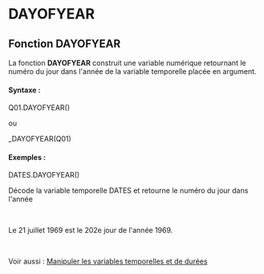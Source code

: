 # DAYOFYEAR

## Fonction DAYOFYEAR

La fonction **DAYOFYEAR** construit une variable numérique retournant le numéro du jour dans l'année de la variable temporelle placée en argument.

#### Syntaxe :&nbsp;

Q01.DAYOFYEAR()

ou

\_DAYOFYEAR(Q01)

#### Exemples :

DATES.DAYOFYEAR()

Décode la variable temporelle DATES et retourne le numéro du jour dans l'année

&nbsp;

Le 21 juillet 1969 est le 202e jour de l'année 1969.

&nbsp;

Voir aussi : [Manipuler les variables temporelles et de durées](<Manipulerlesvariablestemporelle1.md>)
